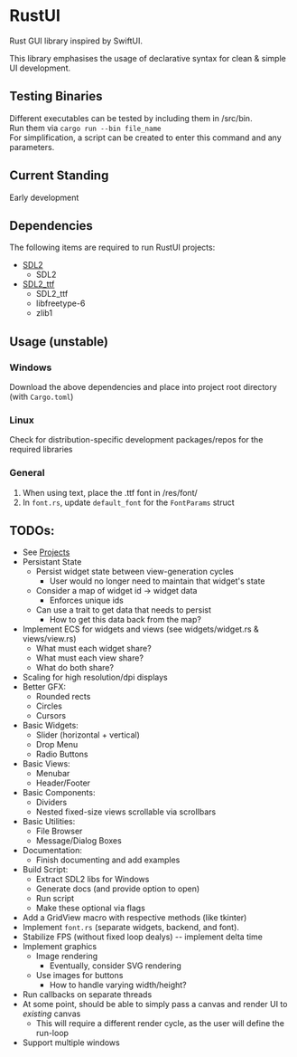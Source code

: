 # RustUI
Rust GUI library inspired by SwiftUI.

This library emphasises the usage of declarative syntax for clean & simple UI development.

## Testing Binaries
Different executables can be tested by including them in /src/bin.  
Run them via `cargo run --bin file_name`  
For simplification, a script can be created to enter this command and any parameters.

## Current Standing
Early development

## Dependencies
The following items are required to run RustUI projects:
- [SDL2](https://www.libsdl.org/download-2.0.php)
  - SDL2
- [SDL2_ttf](https://www.libsdl.org/projects/SDL_ttf/)
  - SDL2_ttf
  - libfreetype-6
  - zlib1

## Usage (unstable)
### Windows
Download the above dependencies and place into project root directory (with `Cargo.toml`)
### Linux
Check for distribution-specific development packages/repos for the required libraries
### General
1. When using text, place the .ttf font in /res/font/
2. In `font.rs`, update `default_font` for the `FontParams` struct

## TODOs:
- See [Projects](https://github.com/swerdloj/RustUI/projects)
- Persistant State
  - Persist widget state between view-generation cycles
    - User would no longer need to maintain that widget's state
  - Consider a map of widget id -> widget data
    - Enforces unique ids
  - Can use a trait to get data that needs to persist
    - How to get this data back from the map?
- Implement ECS for widgets and views (see widgets/widget.rs & views/view.rs)
  - What must each widget share?
  - What must each view share?
  - What do both share?
- Scaling for high resolution/dpi displays
- Better GFX:
  - Rounded rects
  - Circles
  - Cursors
- Basic Widgets:
  - Slider (horizontal + vertical)
  - Drop Menu
  - Radio Buttons
- Basic Views:
  - Menubar
  - Header/Footer
- Basic Components:
  - Dividers
  - Nested fixed-size views scrollable via scrollbars
- Basic Utilities:
  - File Browser
  - Message/Dialog Boxes
- Documentation:
  - Finish documenting and add examples
- Build Script:
  - Extract SDL2 libs for Windows
  - Generate docs (and provide option to open)
  - Run script
  - Make these optional via flags
- Add a GridView macro with respective methods (like tkinter)
- Implement `font.rs` (separate widgets, backend, and font).
- Stabilize FPS (without fixed loop dealys) -- implement delta time
- Implement graphics
  - Image rendering
    - Eventually, consider SVG rendering
  - Use images for buttons
    - How to handle varying width/height?
- Run callbacks on separate threads
- At some point, should be able to simply pass a canvas and render UI to *existing* canvas
  - This will require a different render cycle, as the user will define the run-loop
- Support multiple windows